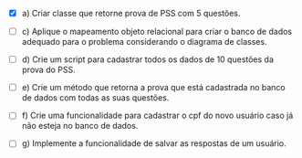 - [x] a) Criar classe que retorne prova de PSS com 5 questões.

- [ ] c) Aplique o mapeamento objeto relacional para criar o banco de dados adequado para o problema considerando o diagrama de classes.  

- [ ] d) Crie um script para cadastrar todos os dados de 10 questões da prova do PSS.  

- [ ] e) Crie um método que retorna a prova que está cadastrada no banco de dados com todas as suas questões.  
- [ ] f) Crie uma funcionalidade para cadastrar o cpf do novo usuário caso já não esteja no banco de dados.

- [ ]  g) Implemente a funcionalidade de salvar as respostas de um usuário.

